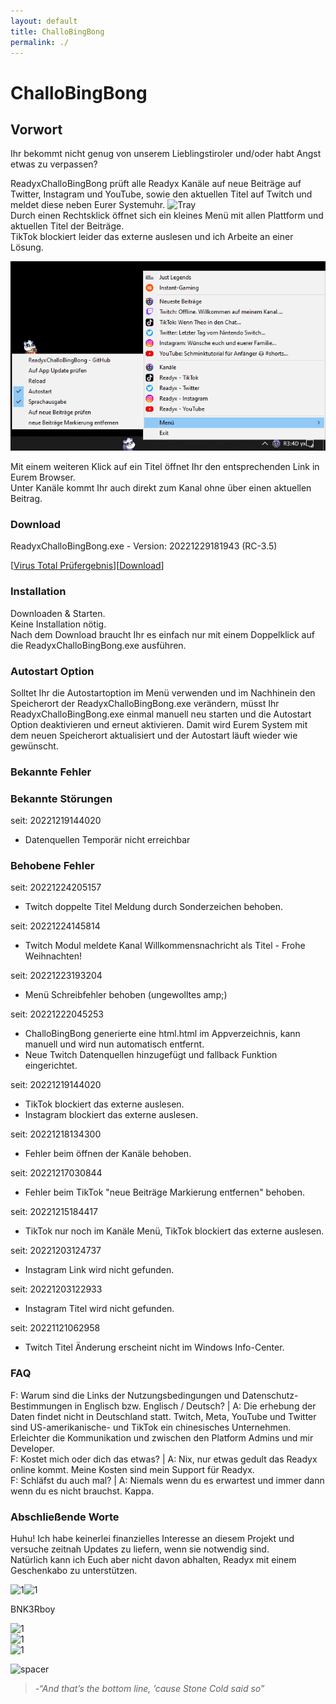 ```yaml
---
layout: default
title: ChalloBingBong
permalink: ./
---
```

# ChalloBingBong  

## Vorwort    
Ihr bekommt nicht genug von unserem Lieblingstiroler und/oder habt Angst etwas zu verpassen?  
  
  
ReadyxChalloBingBong prüft alle Readyx Kanäle auf neue Beiträge auf Twitter, Instagram und YouTube, sowie den aktuellen Titel auf Twitch und meldet diese neben Eurer Systemuhr. ![Tray](https://user-images.githubusercontent.com/17516608/202866230-92366e19-7f94-40fe-accb-19784f4cc94b.png)  
Durch einen Rechtsklick öffnet sich ein kleines Menü mit allen Plattform und aktuellen Titel der Beiträge.  
TikTok blockiert leider das externe auslesen und ich Arbeite an einer Lösung.  
  
   
  
![Menu](https://raw.githubusercontent.com/BNK3R-Boy/ReadyxChalloBingBong/main/page/Menu.png)  
  
Mit einem weiteren Klick auf ein Titel öffnet Ihr den entsprechenden Link in Eurem Browser.  
Unter Kanäle kommt Ihr auch direkt zum Kanal ohne über einen aktuellen Beitrag.  



  


### Download  
ReadyxChalloBingBong.exe - Version: 20221229181943 (RC-3.5)  

[[Virus Total Prüfergebnis](https://www.virustotal.com/gui/url/2f8660f49b11201aeb0e3bb22d7048b18e3fb1b67b9e8e2aae1a4c229c3085cf?nocache=1)][[Download](https://github.com/BNK3R-Boy/ReadyxChalloBingBong/raw/main/ReadyxChalloBingBong.exe)]  





### Installation  
Downloaden & Starten.  
Keine Installation nötig.  
Nach dem Download braucht Ihr es einfach nur mit einem Doppelklick auf die ReadyxChalloBingBong.exe ausführen.  





### Autostart Option  
Solltet Ihr die Autostartoption im Menü verwenden und im Nachhinein den Speicherort der ReadyxChalloBingBong.exe verändern, müsst Ihr ReadyxChalloBingBong.exe einmal manuell neu starten und die Autostart Option deaktivieren und erneut aktivieren. Damit wird Eurem System mit dem neuen Speicherort aktualisiert und der Autostart läuft wieder wie gewünscht.  






### Bekannte Fehler  

### Bekannte Störungen  
seit: 20221219144020  
- Datenquellen Temporär nicht erreichbar  
  
  
  
### Behobene Fehler  
seit: 20221224205157  
- Twitch doppelte Titel Meldung durch Sonderzeichen behoben.  
  
seit: 20221224145814  
- Twitch Modul meldete Kanal Willkommensnachricht als Titel  - Frohe Weihnachten!
  
seit: 20221223193204  
- Menü Schreibfehler behoben (ungewolltes amp;)  
  
seit: 20221222045253  
- ChalloBingBong generierte eine html.html im Appverzeichnis, kann manuell und wird nun automatisch entfernt.  
- Neue Twitch Datenquellen hinzugefügt und fallback Funktion eingerichtet.  
  
seit: 20221219144020  
- TikTok blockiert das externe auslesen.  
- Instagram blockiert das externe auslesen.  
  
seit: 20221218134300  
- Fehler beim öffnen der Kanäle behoben.  
  
seit: 20221217030844  
- Fehler beim TikTok "neue Beiträge Markierung entfernen" behoben.  
  
seit: 20221215184417  
- TikTok nur noch im Kanäle Menü, TikTok blockiert das externe auslesen.  
  
seit: 20221203124737  
- Instagram Link wird nicht gefunden.  
  
seit: 20221203122933  
- Instagram Titel wird nicht gefunden.  
  
seit: 20221121062958  
- Twitch Titel Änderung erscheint nicht im Windows Info-Center.  
  
  

  


### FAQ  
F: Warum sind die Links der Nutzungsbedingungen und Datenschutz-Bestimmungen in Englisch bzw. Englisch / Deutsch?  |  A: Die erhebung der Daten findet nicht in Deutschland statt. Twitch, Meta, YouTube und Twitter sind US-amerikanische- und TikTok ein chinesisches Unternehmen. Erleichter die Kommunikation und zwischen den Platform Admins und mir Developer.  
F: Kostet mich oder dich das etwas?  |  A: Nix, nur etwas gedult das Readyx online kommt. Meine Kosten sind mein Support für Readyx.  
F: Schläfst du auch mal?  |  A: Niemals wenn du es erwartest und immer dann wenn du es nicht brauchst. Kappa.  
  
  
  
  
  
  
  
### Abschließende Worte  
Huhu! Ich habe keinerlei finanzielles Interesse an diesem Projekt und versuche zeitnah Updates zu liefern, wenn sie notwendig sind.  
Natürlich kann ich Euch aber nicht davon abhalten, Readyx mit einem Geschenkabo zu unterstützen.  




![1](https://user-images.githubusercontent.com/17516608/202868410-67296f61-9936-454f-913a-fcefd0a92b33.png)![1](https://user-images.githubusercontent.com/17516608/202868431-b2ffc3e0-7ca6-40c7-962a-d288b73a5f51.png)  


BNK3Rboy  


![1](https://user-images.githubusercontent.com/17516608/202868225-ae6a42fb-6cbb-4050-975b-436de6feab6c.png)  
![1](https://user-images.githubusercontent.com/17516608/202868225-ae6a42fb-6cbb-4050-975b-436de6feab6c.png)  
![1](https://user-images.githubusercontent.com/17516608/202868225-ae6a42fb-6cbb-4050-975b-436de6feab6c.png)  


![spacer](https://user-images.githubusercontent.com/17516608/202869789-7e0246a7-529f-41f1-ac06-fc887971ebd6.png)  


>_-“And that’s the bottom line, ’cause Stone Cold said so”_  
